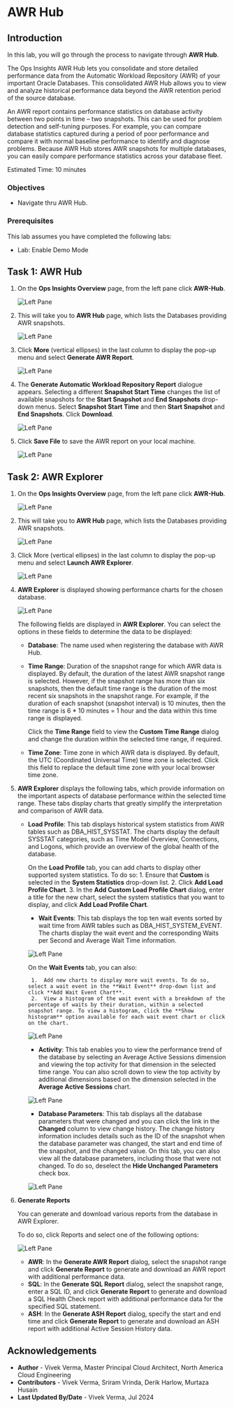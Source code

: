 # AWR Hub

## Introduction

In this lab, you will go through the process to navigate through **AWR Hub**.

The Ops Insights AWR Hub lets you consolidate and store detailed performance data from the Automatic Workload Repository (AWR) of your important Oracle Databases. This consolidated AWR Hub allows you to view and analyze historical performance data beyond the AWR retention period of the source database.

An AWR report contains performance statistics on database activity between two points in time – two snapshots. This can be used for problem detection and self-tuning purposes. For example, you can compare database statistics captured during a period of poor performance and compare it with normal baseline performance to identify and diagnose problems. Because AWR Hub stores AWR snapshots for multiple databases, you can easily compare performance statistics across your database fleet.

Estimated Time: 10 minutes

### Objectives

-   Navigate thru AWR Hub.

### Prerequisites

This lab assumes you have completed the following labs:
* Lab: Enable Demo Mode

## Task 1: AWR Hub

1.  On the **Ops Insights Overview** page, from the left pane click **AWR-Hub**.

      ![Left Pane](./images/awr-hub.png " ")

2.  This will take you to **AWR Hub** page, which lists the Databases providing AWR snapshots.

      ![Left Pane](./images/awr-hub01.png " ")

3.  Click **More** (vertical ellipses) in the last column to display the pop-up menu and select **Generate AWR Report**.

      ![Left Pane](./images/awr-hub02.png " ")

4.  The **Generate Automatic Workload Repository Report** dialogue appears. Selecting a different **Snapshot Start Time** changes the list of available snapshots for the **Start Snapshot** and **End Snapshots** drop-down menus. Select **Snapshot Start Time** and then **Start Snapshot** and **End Snapshots**. Click **Download**.

      ![Left Pane](./images/awr-hub3.png " ")

5.  Click **Save File** to save the AWR report on your local machine.

      ![Left Pane](./images/awr-hub4.png " ")

## Task 2: AWR Explorer

1.  On the **Ops Insights Overview** page, from the left pane click **AWR-Hub**.

      ![Left Pane](./images/awr-hub.png " ")

2.  This will take you to **AWR Hub** page, which lists the Databases providing AWR snapshots.

      ![Left Pane](./images/awr-hub01.png " ")

3.  Click More (vertical ellipses) in the last column to display the pop-up menu and select **Launch AWR Explorer**.

      ![Left Pane](./images/awr-hub03.png " ")

4.  **AWR Explorer** is displayed showing performance charts for the chosen database.

      ![Left Pane](./images/awr-hub04.png " ")

      The following fields are displayed in **AWR Explorer**. You can select the options in these fields to determine the data to be displayed:

	* **Database**: The name used when registering the database with AWR Hub.

	* **Time Range**: Duration of the snapshot range for which AWR data is displayed. By default, the duration of the latest AWR snapshot range is selected. However, if the snapshot range has more than six snapshots, then the default time range is the duration of the most recent six snapshots in the snapshot range. For example, if the duration of each snapshot (snapshot interval) is 10 minutes, then the time range is 6 * 10 minutes = 1 hour and the data within this time range is displayed.

		Click the **Time Range** field to view the **Custom Time Range** dialog and change the duration within the selected time range, if required.

	* **Time Zone**: Time zone in which AWR data is displayed. By default, the UTC (Coordinated Universal Time) time zone is selected. Click this field to replace the default time zone with your local browser time zone.

5.  **AWR Explorer** displays the following tabs, which provide information on the important aspects of database performance within the selected time range. These tabs display charts that greatly simplify the ­interpretation and comparison of AWR data.

	* **Load Profile**: This tab displays historical system statistics from AWR tables such as DBA\_HIST\_SYSSTAT. The charts display the default SYSSTAT categories, such as Time Model Overview, Connections, and Logons, which provide an overview of the global health of the database.

      On the **Load Profile** tab, you can add charts to display other supported system statistics. To do so:
           1.  Ensure that **Custom** is selected in the **System Statistics** drop-down list.
           2.  Click **Add Load Profile Chart**.
           3.  In the **Add Custom Load Profile Chart** dialog, enter a title for the new chart, select the system statistics that you want to display, and click **Add Load Profile Chart**.

      * **Wait Events**: This tab displays the top ten wait events sorted by wait time from AWR tables such as DBA\_HIST\_SYSTEM\_EVENT. The charts display the wait event and the corresponding Waits per Second and Average Wait Time information.
      
      ![Left Pane](./images/awr-hub05.png " ")

      On the **Wait Events** tab, you can also:

           1.  Add new charts to display more wait events. To do so, select a wait event in the **Wait Event** drop-down list and click **Add Wait Event Chart**.
           2.  View a histogram of the wait event with a breakdown of the percentage of waits by their duration, within a selected snapshot range. To view a histogram, click the **Show histogram** option available for each wait event chart or click on the chart.

      ![Left Pane](./images/awr-hub-show-histogram.png " ")


      * **Activity**: This tab enables you to view the performance trend of the database by selecting an Average Active Sessions dimension and viewing the top activity for that dimension in the selected time range. You can also scroll down to view the top activity by additional dimensions based on the dimension selected in the **Average Active Sessions** chart.

      ![Left Pane](./images/awr-hub06.png " ")

      * **Database Parameters**: This tab displays all the database parameters that were changed and you can click the link in the **Changed** column to view change history. The change history information includes details such as the ID of the snapshot when the database parameter was changed, the start and end time of the snapshot, and the changed value.
      On this tab, you can also view all the database parameters, including those that were not changed. To do so, deselect the **Hide Unchanged Parameters** check box.

      ![Left Pane](./images/awr-hub07.png " ")

6.  **Generate Reports**

      You can generate and download various reports from the database in AWR Explorer.

      To do so, click Reports and select one of the following options:

      ![Left Pane](./images/awr-hub08.png " ")

      * **AWR**: In the **Generate AWR Report** dialog, select the snapshot range and click **Generate Report** to generate and download an AWR report with additional performance data.
      * **SQL**: In the **Generate SQL Report** dialog, select the snapshot range, enter a SQL ID, and click **Generate Report** to generate and download a SQL Health Check report with additional performance data for the specified SQL statement.
      * **ASH**: In the **Generate ASH Report** dialog, specify the start and end time and click **Generate Report** to generate and download an ASH report with additional Active Session History data.

## Acknowledgements

- **Author** - Vivek Verma, Master Principal Cloud Architect, North America Cloud Engineering
- **Contributors** - Vivek Verma, Sriram Vrinda, Derik Harlow, Murtaza Husain
- **Last Updated By/Date** - Vivek Verma, Jul 2024
